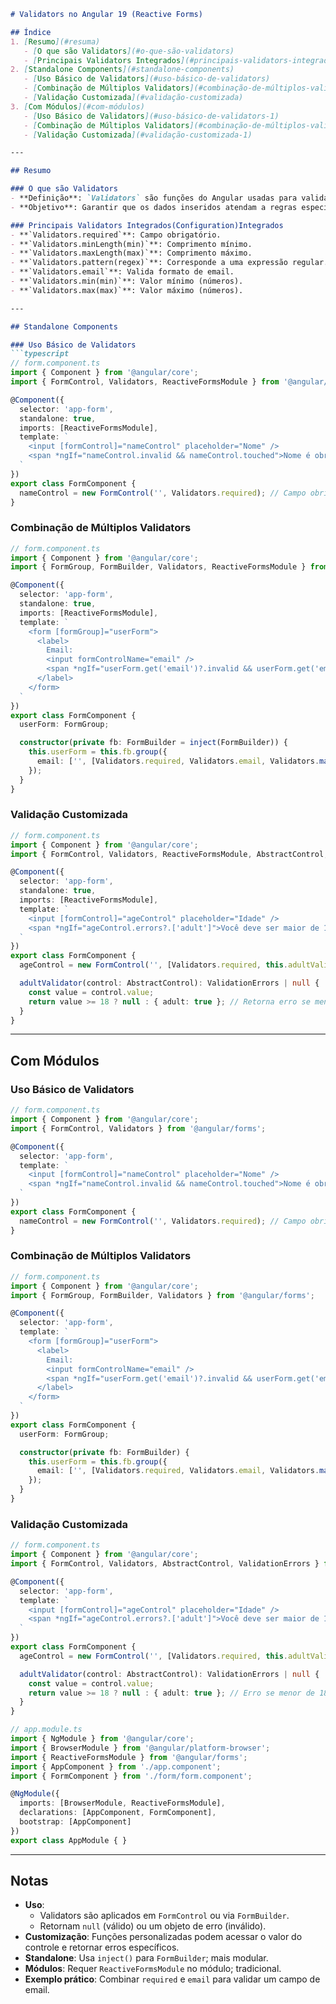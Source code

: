 
```markdown
# Validators no Angular 19 (Reactive Forms)

## Índice
1. [Resumo](#resuma)
   - [O que são Validators](#o-que-são-validators)
   - [Principais Validators Integrados](#principais-validators-integrados)
2. [Standalone Components](#standalone-components)
   - [Uso Básico de Validators](#uso-básico-de-validators)
   - [Combinação de Múltiplos Validators](#combinação-de-múltiplos-validators)
   - [Validação Customizada](#validação-customizada)
3. [Com Módulos](#com-módulos)
   - [Uso Básico de Validators](#uso-básico-de-validators-1)
   - [Combinação de Múltiplos Validators](#combinação-de-múltiplos-validators-1)
   - [Validação Customizada](#validação-customizada-1)

---

## Resumo

### O que são Validators
- **Definição**: `Validators` são funções do Angular usadas para validar entradas em Reactive Forms, retornando erros se as condições não forem atendidas.
- **Objetivo**: Garantir que os dados inseridos atendam a regras específicas (ex.: obrigatório, formato de email).

### Principais Validators Integrados(Configuration)Integrados
- **`Validators.required`**: Campo obrigatório.
- **`Validators.minLength(min)`**: Comprimento mínimo.
- **`Validators.maxLength(max)`**: Comprimento máximo.
- **`Validators.pattern(regex)`**: Corresponde a uma expressão regular.
- **`Validators.email`**: Valida formato de email.
- **`Validators.min(min)`**: Valor mínimo (números).
- **`Validators.max(max)`**: Valor máximo (números).

---

## Standalone Components

### Uso Básico de Validators
```typescript
// form.component.ts
import { Component } from '@angular/core';
import { FormControl, Validators, ReactiveFormsModule } from '@angular/forms';

@Component({
  selector: 'app-form',
  standalone: true,
  imports: [ReactiveFormsModule],
  template: `
    <input [formControl]="nameControl" placeholder="Nome" />
    <span *ngIf="nameControl.invalid && nameControl.touched">Nome é obrigatório</span>
  `
})
export class FormComponent {
  nameControl = new FormControl('', Validators.required); // Campo obrigatório
}
```

### Combinação de Múltiplos Validators
```typescript
// form.component.ts
import { Component } from '@angular/core';
import { FormGroup, FormBuilder, Validators, ReactiveFormsModule } from '@angular/forms';

@Component({
  selector: 'app-form',
  standalone: true,
  imports: [ReactiveFormsModule],
  template: `
    <form [formGroup]="userForm">
      <label>
        Email:
        <input formControlName="email" />
        <span *ngIf="userForm.get('email')?.invalid && userForm.get('email')?.touched">Email inválido</span>
      </label>
    </form>
  `
})
export class FormComponent {
  userForm: FormGroup;

  constructor(private fb: FormBuilder = inject(FormBuilder)) {
    this.userForm = this.fb.group({
      email: ['', [Validators.required, Validators.email, Validators.maxLength(50)]] // Múltiplas validações
    });
  }
}
```

### Validação Customizada
```typescript
// form.component.ts
import { Component } from '@angular/core';
import { FormControl, Validators, ReactiveFormsModule, AbstractControl, ValidationErrors } from '@angular/forms';

@Component({
  selector: 'app-form',
  standalone: true,
  imports: [ReactiveFormsModule],
  template: `
    <input [formControl]="ageControl" placeholder="Idade" />
    <span *ngIf="ageControl.errors?.['adult']">Você deve ser maior de 18</span>
  `
})
export class FormComponent {
  ageControl = new FormControl('', [Validators.required, this.adultValidator]); // Validação customizada

  adultValidator(control: AbstractControl): ValidationErrors | null {
    const value = control.value;
    return value >= 18 ? null : { adult: true }; // Retorna erro se menor de 18
  }
}
```

---

## Com Módulos

### Uso Básico de Validators
```typescript
// form.component.ts
import { Component } from '@angular/core';
import { FormControl, Validators } from '@angular/forms';

@Component({
  selector: 'app-form',
  template: `
    <input [formControl]="nameControl" placeholder="Nome" />
    <span *ngIf="nameControl.invalid && nameControl.touched">Nome é obrigatório</span>
  `
})
export class FormComponent {
  nameControl = new FormControl('', Validators.required); // Campo obrigatório
}
```

### Combinação de Múltiplos Validators
```typescript
// form.component.ts
import { Component } from '@angular/core';
import { FormGroup, FormBuilder, Validators } from '@angular/forms';

@Component({
  selector: 'app-form',
  template: `
    <form [formGroup]="userForm">
      <label>
        Email:
        <input formControlName="email" />
        <span *ngIf="userForm.get('email')?.invalid && userForm.get('email')?.touched">Email inválido</span>
      </label>
    </form>
  `
})
export class FormComponent {
  userForm: FormGroup;

  constructor(private fb: FormBuilder) {
    this.userForm = this.fb.group({
      email: ['', [Validators.required, Validators.email, Validators.maxLength(50)]] // Múltiplas validações
    });
  }
}
```

### Validação Customizada
```typescript
// form.component.ts
import { Component } from '@angular/core';
import { FormControl, Validators, AbstractControl, ValidationErrors } from '@angular/forms';

@Component({
  selector: 'app-form',
  template: `
    <input [formControl]="ageControl" placeholder="Idade" />
    <span *ngIf="ageControl.errors?.['adult']">Você deve ser maior de 18</span>
  `
})
export class FormComponent {
  ageControl = new FormControl('', [Validators.required, this.adultValidator]); // Validação customizada

  adultValidator(control: AbstractControl): ValidationErrors | null {
    const value = control.value;
    return value >= 18 ? null : { adult: true }; // Erro se menor de 18
  }
}

// app.module.ts
import { NgModule } from '@angular/core';
import { BrowserModule } from '@angular/platform-browser';
import { ReactiveFormsModule } from '@angular/forms';
import { AppComponent } from './app.component';
import { FormComponent } from './form/form.component';

@NgModule({
  imports: [BrowserModule, ReactiveFormsModule],
  declarations: [AppComponent, FormComponent],
  bootstrap: [AppComponent]
})
export class AppModule { }
```

---

## Notas
- **Uso**:
  - Validators são aplicados em `FormControl` ou via `FormBuilder`.
  - Retornam `null` (válido) ou um objeto de erro (inválido).
- **Customização**: Funções personalizadas podem acessar o valor do controle e retornar erros específicos.
- **Standalone**: Usa `inject()` para `FormBuilder`; mais modular.
- **Módulos**: Requer `ReactiveFormsModule` no módulo; tradicional.
- **Exemplo prático**: Combinar `required` e `email` para validar um campo de email.
